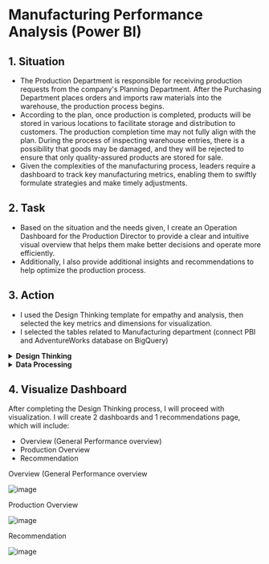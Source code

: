 # Manufacturing Performance Analysis (Power BI)

## 1. Situation
- The Production Department is responsible for receiving production requests from the company's Planning Department. After the Purchasing Department places orders and imports raw materials into the warehouse, the production process begins.
- According to the plan, once production is completed, products will be stored in various locations to facilitate storage and distribution to customers. The production completion time may not fully align with the plan. During the process of inspecting warehouse entries, there is a possibility that goods may be damaged, and they will be rejected to ensure that only quality-assured products are stored for sale.
- Given the complexities of the manufacturing process, leaders require a dashboard to track key manufacturing metrics, enabling them to swiftly formulate strategies and make timely adjustments.

## 2. Task
-  Based on the situation and the needs given, I create an Operation Dashboard for the Production Director to provide a clear and intuitive visual overview that helps them make better decisions and operate more efficiently.  
-  Additionally, I also provide additional insights and recommendations to help optimize the production process.

## 3. Action
- I used the Design Thinking template for empathy and analysis, then selected the key metrics and dimensions for visualization. 
- I selected the tables related to Manufacturing department (connect PBI and AdventureWorks database on BigQuery)

<details><summary><strong>Design Thinking</strong></summary>
<br>
  
- Northstart metric: Total Production Cost	
- Dimension 1 - Time: StarDate, EndDate, DueDate
- Dimension 2 - Location: Name
- Dimension 3 - Product: Product Category, Sub Category, Name

![image](https://github.com/user-attachments/assets/3f09c7e8-80c1-419e-b4d9-50fd6e4f94d6)

![image](https://github.com/user-attachments/assets/3255531c-6116-41eb-9227-c16a0d6a2809)

![image](https://github.com/user-attachments/assets/bae932b4-cec8-432c-87ee-7446cd73daa5)

</details> 
<details><summary><strong>Data Processing</strong></summary>
<br>
  
1. Connect to database
2. choose table and cleaning data
3. Build schema(snowflex)

![image](https://github.com/user-attachments/assets/2a594bae-dc11-4459-8f57-41bfbb74da4e)

![image](https://github.com/user-attachments/assets/8d30cd7d-d534-48ed-8966-ad1232d18251)

![image](https://github.com/user-attachments/assets/a589a0cf-3968-4ee3-9029-28c2f76674aa)


</details> 

## 4. Visualize Dashboard
After completing the Design Thinking process, I will proceed with visualization. I will create 2 dashboards and 1 recommendations page, which will include: 

- Overview (General Performance overview)
- Production Overview
- Recommendation

 Overview (General Performance overview

 ![image](https://github.com/user-attachments/assets/b64a0ff3-6778-4459-a9de-a70b96f153d7)

 Production Overview

 ![image](https://github.com/user-attachments/assets/7ec218e0-70e6-45fa-940a-f06d66a2ac95)

 Recommendation

 ![image](https://github.com/user-attachments/assets/fa9a7fbc-5df5-48dd-a5fb-a5884f1f815f)



